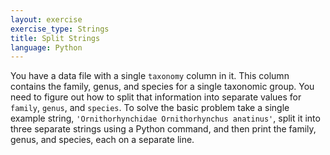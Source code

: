 ```yaml
---
layout: exercise
exercise_type: Strings
title: Split Strings
language: Python
---
```


You have a data file with a single `taxonomy` column in it. This column contains
the family, genus, and species for a single taxonomic group. You need to figure
out how to split that information into separate values for `family`, `genus`, 
and `species`. To solve the basic problem take a single example string,
`'Ornithorhynchidae Ornithorhynchus anatinus'`, split it into three separate
strings using a Python command, and then print the family, genus, and species,
each on a separate line.
